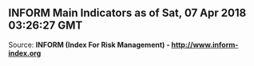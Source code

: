 ## INFORM Main Indicators as of Sat, 07 Apr 2018 03:26:27 GMT

Source: **INFORM (Index For Risk Management) - http://www.inform-index.org**